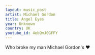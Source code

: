 ```yaml
---
layout: music_post
artist: Michael Gordon
title: Angel Eyes
year: Unknown
country: UK
youtube_id: 4ebQmJ0GFFY
---
```

Who broke my man Michael Gordon's ♥